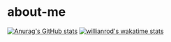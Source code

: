 # about-me

[![Anurag's GitHub stats](https://github-readme-stats.vercel.app/api?username=KristinaBelyakova&show_icons=true&theme=algolia)](https://github.com/KristinaBelyakova)
[![willianrod's wakatime stats](https://github-readme-stats.vercel.app/api/wakatime?username=KristinaBelyakova)](https://github.com/KristinaBelyakova)
